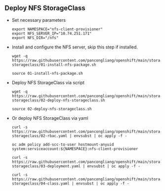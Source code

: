 ## Deploy NFS StorageClass

* Set necessary parameters
  ```
  export NAMESPACE="nfs-client-provisioner"
  export NFS_SERVER_IP="10.74.251.171"
  export NFS_DIR="/nfs"
  ```

* Install and configure the NFS server, skip this step if installed.
  ```
  wget -q https://raw.githubusercontent.com/pancongliang/openshift/main/storage/nfs-storageclass/01-install-nfs-package.sh
  
  source 01-install-nfs-package.sh
  ```

* Deploy NFS StorageClass via script
  ```
  wget -q https://raw.githubusercontent.com/pancongliang/openshift/main/storage/nfs-storageclass/02-deploy-nfs-storageclass.sh

  source 02-deploy-nfs-storageclass.sh
  ```
  
* Or deploy NFS StorageClass via yaml
  ```
  curl -s https://raw.githubusercontent.com/pancongliang/openshift/main/storage/nfs-storageclass/02-rbac.yaml | envsubst | oc apply -f -

  oc adm policy add-scc-to-user hostmount-anyuid system:serviceaccount:${NAMESPACE}:nfs-client-provisioner

  curl -s https://raw.githubusercontent.com/pancongliang/openshift/main/storage/nfs-storageclass/03-deployment.yaml | envsubst | oc apply -f -

  curl -s https://raw.githubusercontent.com/pancongliang/openshift/main/storage/nfs-storageclass/04-class.yaml | envsubst | oc apply -f -
  ```

